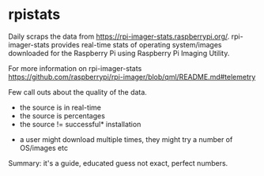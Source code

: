 # rpistats

Daily scraps the data from https://rpi-imager-stats.raspberrypi.org/. rpi-imager-stats provides real-time stats of operating system/images downloaded for the Raspberry Pi using Raspberry Pi Imaging Utility.

For more information on rpi-imager-stats https://github.com/raspberrypi/rpi-imager/blob/qml/README.md#telemetry

Few call outs about the quality of the data.
- the source is in real-time
- the source is percentages
- the source != successful* installation

* a user might download multiple times, they might try a number of OS/images etc

Summary: it's a guide, educated guess not exact, perfect numbers. 
